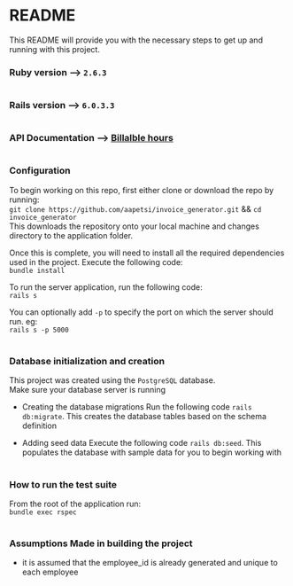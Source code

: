 # README

This README will provide you with the necessary steps to get up and running with this project.

### Ruby version --> `2.6.3`

#

### Rails version --> `6.0.3.3`

#

### API Documentation --> [Billalble hours](https://documenter.getpostman.com/view/3763588/TVKBXd81)

#

### Configuration<br>

To begin working on this repo, first either clone or download the repo by running:<br>
`git clone https://github.com/aapetsi/invoice_generator.git` && `cd invoice_generator`<br>
This downloads the repository onto your local machine and changes directory to the application folder.<br>

Once this is complete, you will need to install all the required dependencies used in the project. Execute the following code:<br>
`bundle install`

To run the server application, run the following code:<br>
`rails s`

You can optionally add `-p` to specify the port on which the server should run. eg:<br>
`rails s -p 5000`

#

### Database initialization and creation <br>

This project was created using the `PostgreSQL` database.<br>
Make sure your database server is running

- Creating the database migrations
  Run the following code
  `rails db:migrate`. This creates the database tables based on the schema definition

- Adding seed data
  Execute the following code
  `rails db:seed`. This populates the database with sample data for you to begin working with

#

### How to run the test suite <br>

From the root of the application run:<br>
`bundle exec rspec`

#

### Assumptions Made in building the project

- it is assumed that the employee_id is already generated and unique to each employee
